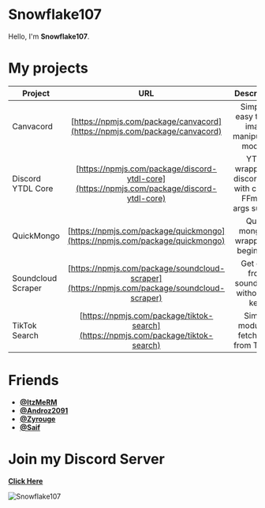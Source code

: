 # Snowflake107
Hello, I'm **Snowflake107**.

# My projects
| Project        | URL           | Description |
| ------------- |:-------------:|:--------------:|
| Canvacord      | [https://npmjs.com/package/canvacord](https://npmjs.com/package/canvacord) | Simple & easy to use image manipulation module. |
| Discord YTDL Core      | [https://npmjs.com/package/discord-ytdl-core](https://npmjs.com/package/discord-ytdl-core)      | YTDL wrapper for discord bots with custom FFmpeg args support |
| QuickMongo | [https://npmjs.com/package/quickmongo](https://npmjs.com/package/quickmongo)      | Quick mongodb wrapper for beginners. |
| Soundcloud Scraper | [https://npmjs.com/package/soundcloud-scraper](https://npmjs.com/package/soundcloud-scraper) | Get data from soundcloud without api key. |
| TikTok Search | [https://npmjs.com/package/tiktok-search](https://npmjs.com/package/tiktok-search) | Simple module to fetch data from TikTok. |

# Friends
- **[@ItzMeRM](https://github.com/ItzMeRM)**
- **[@Androz2091](https://github.com/Androz2091)**
- **[@Zyrouge](https://github.com/Zyrouge)**
- **[@Saif](https://github.com/thanos783)**

# Join my Discord Server
**[Click Here](https://snowflakedev.xyz/discord)**

![Snowflake107](https://github-readme-stats.vercel.app/api?username=snowflake107&show_icons=true&theme=tokyonight&hide=["issues"])
